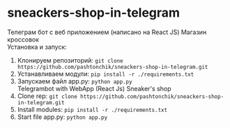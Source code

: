 # sneackers-shop-in-telegram
Телеграм бот с веб приложением (написано на React JS) Магазин кроссовок  
Установка и запуск:  
1) Клонируем репозиторий: ``` git clone https://github.com/pashtonchik/sneackers-shop-in-telegram.git ```   
2) Устанавливаем модули: ``` pip install -r ./requirements.txt ```  
3) Запускаем файл app.py: ``` python app.py ```  
Telegrambot with WebApp (React Js) Sneaker's shop  
1) Clone rep: ``` git clone https://github.com/pashtonchik/sneackers-shop-in-telegram.git ```  
2) Install modules: ``` pip install -r ./requirements.txt ```  
3) Start file app.py: ``` python app.py ```  

